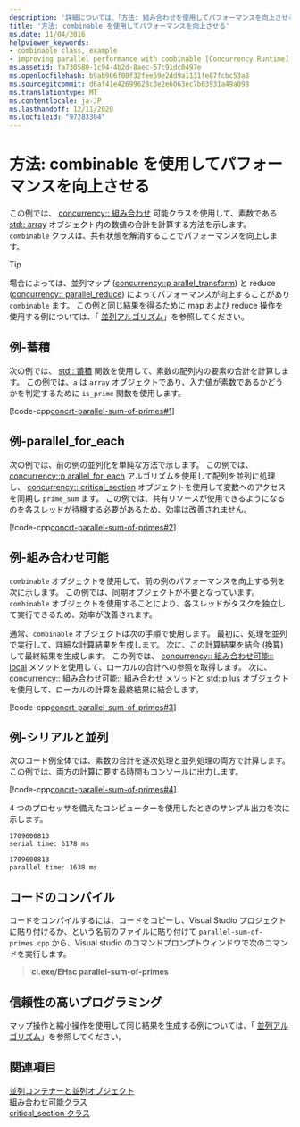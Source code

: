 ```yaml
---
description: '詳細については、「方法: 組み合わせを使用してパフォーマンスを向上させる」を参照してください。'
title: '方法: combinable を使用してパフォーマンスを向上させる'
ms.date: 11/04/2016
helpviewer_keywords:
- combinable class, example
- improving parallel performance with combinable [Concurrency Runtime]
ms.assetid: fa730580-1c94-4b2d-8aec-57c91dc0497e
ms.openlocfilehash: b9ab906f00f32fee59e2dd9a1131fe87fcbc53a8
ms.sourcegitcommit: d6af41e42699628c3e2e6063ec7b03931a49a098
ms.translationtype: MT
ms.contentlocale: ja-JP
ms.lasthandoff: 12/11/2020
ms.locfileid: "97283304"
---
```

# <a name="how-to-use-combinable-to-improve-performance"></a>方法: combinable を使用してパフォーマンスを向上させる

この例では、 [concurrency:: 組み合わせ](../../parallel/concrt/reference/combinable-class.md) 可能クラスを使用して、素数である [std:: array](../../standard-library/array-class-stl.md) オブジェクト内の数値の合計を計算する方法を示します。 `combinable` クラスは、共有状態を解消することでパフォーマンスを向上します。

> [!TIP]
> 場合によっては、並列マップ ([concurrency::p arallel_transform](reference/concurrency-namespace-functions.md#parallel_transform)) と reduce ([concurrency:: parallel_reduce](reference/concurrency-namespace-functions.md#parallel_reduce)) によってパフォーマンスが向上することがあり `combinable` ます。 この例と同じ結果を得るために map および reduce 操作を使用する例については、「 [並列アルゴリズム](../../parallel/concrt/parallel-algorithms.md)」を参照してください。

## <a name="example---accumulate"></a>例-蓄積

次の例では、 [std:: 蓄積](../../standard-library/numeric-functions.md#accumulate) 関数を使用して、素数の配列内の要素の合計を計算します。 この例では、`a` は `array` オブジェクトであり、入力値が素数であるかどうかを判定するために `is_prime` 関数を使用します。

[!code-cpp[concrt-parallel-sum-of-primes#1](../../parallel/concrt/codesnippet/cpp/how-to-use-combinable-to-improve-performance_1.cpp)]

## <a name="example---parallel_for_each"></a>例-parallel_for_each

次の例では、前の例の並列化を単純な方法で示します。 この例では、 [concurrency::p arallel_for_each](reference/concurrency-namespace-functions.md#parallel_for_each) アルゴリズムを使用して配列を並列に処理し、 [concurrency:: critical_section](../../parallel/concrt/reference/critical-section-class.md) オブジェクトを使用して変数へのアクセスを同期し `prime_sum` ます。 この例では、共有リソースが使用できるようになるのを各スレッドが待機する必要があるため、効率は改善されません。

[!code-cpp[concrt-parallel-sum-of-primes#2](../../parallel/concrt/codesnippet/cpp/how-to-use-combinable-to-improve-performance_2.cpp)]

## <a name="example---combinable"></a>例-組み合わせ可能

`combinable` オブジェクトを使用して、前の例のパフォーマンスを向上する例を次に示します。 この例では、同期オブジェクトが不要となっています。`combinable` オブジェクトを使用することにより、各スレッドがタスクを独立して実行できるため、効率が改善されます。

通常、`combinable` オブジェクトは次の手順で使用します。 最初に、処理を並列で実行して、詳細な計算結果を生成します。 次に、この計算結果を結合 (換算) して最終結果を生成します。 この例では、 [concurrency:: 組み合わせ可能:: local](reference/combinable-class.md#local) メソッドを使用して、ローカルの合計への参照を取得します。 次に、 [concurrency:: 組み合わせ可能:: 組み合わせ](reference/combinable-class.md#combine) メソッドと [std::p lus](../../standard-library/plus-struct.md) オブジェクトを使用して、ローカルの計算を最終結果に結合します。

[!code-cpp[concrt-parallel-sum-of-primes#3](../../parallel/concrt/codesnippet/cpp/how-to-use-combinable-to-improve-performance_3.cpp)]

## <a name="example---serial-and-parallel"></a>例-シリアルと並列

次のコード例全体では、素数の合計を逐次処理と並列処理の両方で計算します。 この例では、両方の計算に要する時間もコンソールに出力します。

[!code-cpp[concrt-parallel-sum-of-primes#4](../../parallel/concrt/codesnippet/cpp/how-to-use-combinable-to-improve-performance_4.cpp)]

4 つのプロセッサを備えたコンピューターを使用したときのサンプル出力を次に示します。

```Output
1709600813
serial time: 6178 ms

1709600813
parallel time: 1638 ms
```

## <a name="compiling-the-code"></a>コードのコンパイル

コードをコンパイルするには、コードをコピーし、Visual Studio プロジェクトに貼り付けるか、という名前のファイルに貼り付けて `parallel-sum-of-primes.cpp` から、Visual studio のコマンドプロンプトウィンドウで次のコマンドを実行します。

> **cl.exe/EHsc parallel-sum-of-primes**

## <a name="robust-programming"></a>信頼性の高いプログラミング

マップ操作と縮小操作を使用して同じ結果を生成する例については、「 [並列アルゴリズム](../../parallel/concrt/parallel-algorithms.md)」を参照してください。

## <a name="see-also"></a>関連項目

[並列コンテナーと並列オブジェクト](../../parallel/concrt/parallel-containers-and-objects.md)<br/>
[組み合わせ可能クラス](../../parallel/concrt/reference/combinable-class.md)<br/>
[critical_section クラス](../../parallel/concrt/reference/critical-section-class.md)

